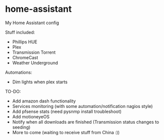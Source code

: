# home-assistant
My Home Assistant config

Stuff included:

- Phillips HUE
- Plex
- Transmission Torrent
- ChromeCast
- Weather Underground

Automations:

- Dim lights when plex starts

TO-DO:

- Add amazon dash functionality
- Services monitoring (with some automation/notification nagios style)
- Add pfsense stats (need pysnmp install troubleshoot)
- Add motioneyeOS
- Notify when all downloads are finished (Transmission status changes to seeding)
- More to come (waiting to receive stuff from China :))
